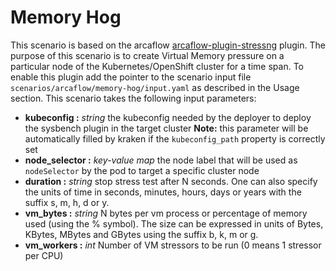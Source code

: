 # Memory Hog
This scenario is based on the arcaflow [arcaflow-plugin-stressng](https://github.com/arcalot/arcaflow-plugin-stressng) plugin. 
The purpose of this scenario is to create Virtual Memory pressure on a particular node of the Kubernetes/OpenShift cluster for a time span.
To enable this plugin add the pointer to the scenario input file `scenarios/arcaflow/memory-hog/input.yaml` as described in the 
Usage section.
This scenario takes the following input parameters:

- **kubeconfig :** *string* the kubeconfig needed by the deployer to deploy the sysbench plugin in the target cluster
**Note:** this parameter will be automatically filled by kraken if the `kubeconfig_path` property is correctly set
- **node_selector :** *key-value map* the node label that will be used as `nodeSelector` by the pod to target a specific cluster node
- **duration :** *string* stop  stress  test  after  N  seconds.  One  can  also specify the units of time in seconds, minutes, hours, days or years with the suffix s, m, h, d or y.
- **vm_bytes :** *string* N bytes per vm process or percentage of memory used (using the % symbol). The size can be expressed in units of Bytes, KBytes, MBytes and GBytes using the suffix b, k, m or g.
- **vm_workers :** *int* Number of VM stressors to be run (0 means 1 stressor per CPU)